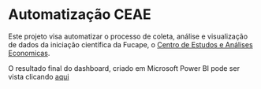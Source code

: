 # Automatização CEAE

Este projeto visa automatizar o processo de coleta, análise e visualização de dados da iniciação científica da Fucape, o <a href='http://www.fucape.br/ceae/'>Centro de Estudos e Análises Economicas</a>.

O resultado final do dashboard, criado em Microsoft Power BI pode ser vista clicando <a href='https://app.powerbi.com/view?r=eyJrIjoiYmE0YzQ4NGEtZmQ2Mi00NzUxLWJmNWUtM2M4YWIwMTIxNjMzIiwidCI6ImJlNzFiMzYyLTNiNDMtNDA5OC1iNGFjLTMyYjEwNGE5MTRlMyJ9'>aqui</a>
